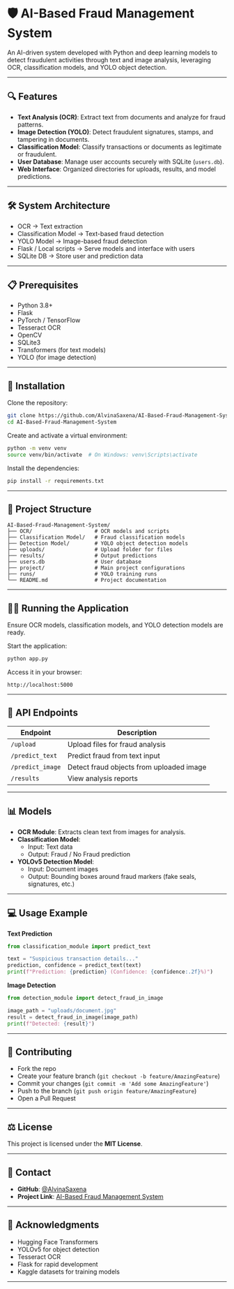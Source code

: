 # 🛡️ AI-Based Fraud Management System

An AI-driven system developed with Python and deep learning models to detect fraudulent activities through text and image analysis, leveraging OCR, classification models, and YOLO object detection.

---

## 🔍 Features
- **Text Analysis (OCR)**: Extract text from documents and analyze for fraud patterns.
- **Image Detection (YOLO)**: Detect fraudulent signatures, stamps, and tampering in documents.
- **Classification Model**: Classify transactions or documents as legitimate or fraudulent.
- **User Database**: Manage user accounts securely with SQLite (`users.db`).
- **Web Interface**: Organized directories for uploads, results, and model predictions.

---

## 🛠️ System Architecture
- OCR → Text extraction
- Classification Model → Text-based fraud detection
- YOLO Model → Image-based fraud detection
- Flask / Local scripts → Serve models and interface with users
- SQLite DB → Store user and prediction data

---

## 📋 Prerequisites
- Python 3.8+
- Flask
- PyTorch / TensorFlow
- Tesseract OCR
- OpenCV
- SQLite3
- Transformers (for text models)
- YOLO (for image detection)

---

## 🚀 Installation

Clone the repository:
```bash
git clone https://github.com/AlvinaSaxena/AI-Based-Fraud-Management-System.git
cd AI-Based-Fraud-Management-System
```

Create and activate a virtual environment:
```bash
python -m venv venv
source venv/bin/activate  # On Windows: venv\Scripts\activate
```

Install the dependencies:
```bash
pip install -r requirements.txt
```

---

## 📂 Project Structure
```
AI-Based-Fraud-Management-System/
├── OCR/                    # OCR models and scripts
├── Classification Model/   # Fraud classification models
├── Detection Model/        # YOLO object detection models
├── uploads/                # Upload folder for files
├── results/                # Output predictions
├── users.db                # User database
├── project/                # Main project configurations
├── runs/                   # YOLO training runs
└── README.md               # Project documentation
```

---

## 🏃‍♂️ Running the Application
Ensure OCR models, classification models, and YOLO detection models are ready.

Start the application:
```bash
python app.py
```

Access it in your browser:
```
http://localhost:5000
```

---

## 🔄 API Endpoints
| Endpoint         | Description                              |
|------------------|------------------------------------------|
| `/upload`        | Upload files for fraud analysis          |
| `/predict_text`  | Predict fraud from text input            |
| `/predict_image` | Detect fraud objects from uploaded image |
| `/results`       | View analysis reports                   |

---

## 📊 Models
- **OCR Module**: Extracts clean text from images for analysis.
- **Classification Model**: 
  - Input: Text data
  - Output: Fraud / No Fraud prediction
- **YOLOv5 Detection Model**: 
  - Input: Document images
  - Output: Bounding boxes around fraud markers (fake seals, signatures, etc.)

---

## 💻 Usage Example

**Text Prediction**
```python
from classification_module import predict_text

text = "Suspicious transaction details..."
prediction, confidence = predict_text(text)
print(f"Prediction: {prediction} (Confidence: {confidence:.2f}%)")
```

**Image Detection**
```python
from detection_module import detect_fraud_in_image

image_path = "uploads/document.jpg"
result = detect_fraud_in_image(image_path)
print(f"Detected: {result}")
```

---

## 🤝 Contributing
- Fork the repo
- Create your feature branch (`git checkout -b feature/AmazingFeature`)
- Commit your changes (`git commit -m 'Add some AmazingFeature'`)
- Push to the branch (`git push origin feature/AmazingFeature`)
- Open a Pull Request

---

## ⚖️ License
This project is licensed under the **MIT License**.

---

## 📧 Contact
- **GitHub**: [@AlvinaSaxena](https://github.com/AlvinaSaxena)
- **Project Link**: [AI-Based Fraud Management System](https://github.com/AlvinaSaxena/AI-Based-Fraud-Management-System)

---

## 🙏 Acknowledgments
- Hugging Face Transformers
- YOLOv5 for object detection
- Tesseract OCR
- Flask for rapid development
- Kaggle datasets for training models

---
